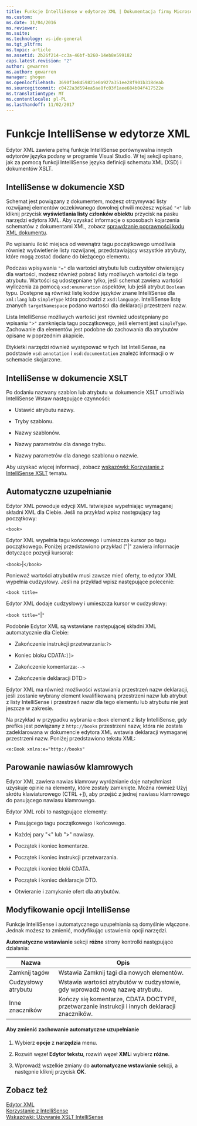 ```yaml
---
title: Funkcje IntelliSense w edytorze XML | Dokumentacja firmy Microsoft
ms.custom: 
ms.date: 11/04/2016
ms.reviewer: 
ms.suite: 
ms.technology: vs-ide-general
ms.tgt_pltfrm: 
ms.topic: article
ms.assetid: 2b26f214-cc3a-46bf-b260-14eb8e599182
caps.latest.revision: "2"
author: gewarren
ms.author: gewarren
manager: ghogen
ms.openlocfilehash: 3690f3e8459821e0a927a351ee28f901b318deab
ms.sourcegitcommit: c0422a3d594ea5ae8fc03f1aee684b04f417522e
ms.translationtype: MT
ms.contentlocale: pl-PL
ms.lasthandoff: 11/02/2017
---
```

# <a name="xml-editor-intellisense-features"></a>Funkcje IntelliSense w edytorze XML
Edytor XML zawiera pełną funkcje IntelliSense porównywalna innych edytorów języka podany w programie Visual Studio. W tej sekcji opisano, jak za pomocą funkcji IntelliSense języka definicji schematu XML (XSD) i dokumentów XSLT.  
  
## <a name="intellisense-in-an-xsd-document"></a>IntelliSense w dokumencie XSD  
 Schemat jest powiązany z dokumentem, możesz otrzymywać listy rozwijanej elementów oczekiwanego dowolnej chwili możesz wpisać `"<"` lub kliknij przycisk **wyświetlania listy członków obiektu** przycisk na pasku narzędzi edytora XML. Aby uzyskać informacje o sposobach kojarzenia schematów z dokumentami XML, zobacz [sprawdzanie poprawności kodu XML dokumentu](../xml-tools/xml-document-validation.md).  
  
 Po wpisaniu ilość miejsca od wewnątrz tagu początkowego umożliwia również wyświetlenie listy rozwijanej, przedstawiający wszystkie atrybuty, które mogą zostać dodane do bieżącego elementu.  
  
 Podczas wpisywania `"="` dla wartości atrybutu lub cudzysłów otwierający dla wartości, możesz również pobrać listy możliwych wartości dla tego atrybutu. Wartości są udostępniane tylko, jeśli schemat zawiera wartości wyliczenia za pomocą `xsd:enumeration` aspektów, lub jeśli atrybut `Boolean` typu. Dostępne są również listę kodów języków znane IntelliSense dla `xml:lang` lub `simpleType` która pochodzi z `xsd:language`. IntelliSense listę znanych `targetNamespace` podano wartości dla deklaracji przestrzeni nazw.  
  
 Lista IntelliSense możliwych wartości jest również udostępniany po wpisaniu `">"` zamknięcia tagu początkowego, jeśli element jest `simpleType`. Zachowanie dla elementów jest podobne do zachowania dla atrybutów opisane w poprzednim akapicie.  
  
 Etykietki narzędzi również występować w tych list IntelliSense, na podstawie `xsd:annotation` i `xsd:documentation` znaleźć informacji o w schemacie skojarzone.  
  
## <a name="intellisense-in-an-xslt-document"></a>IntelliSense w dokumencie XSLT  
 Po dodaniu nazwany szablon lub atrybutu w dokumencie XSLT umożliwia IntelliSense Wstaw następujące czynności:  
  
-   Ustawić atrybutu nazwy.  
  
-   Tryby szablonu.  
  
-   Nazwy szablonów.  
  
-   Nazwy parametrów dla danego trybu.  
  
-   Nazwy parametrów dla danego szablonu o nazwie.  
  
Aby uzyskać więcej informacji, zobacz [wskazówki: Korzystanie z IntelliSense XSLT](../xml-tools/walkthrough-using-xslt-intellisense.md) tematu.  
  
## <a name="auto-completion"></a>Automatyczne uzupełnianie  
 Edytor XML powoduje edycji XML łatwiejsze wypełniając wymaganej składni XML dla Ciebie. Jeśli na przykład wpisz następujący tag początkowy:  
  
 `<book>`  
  
 Edytor XML wypełnia tagu końcowego i umieszcza kursor po tagu początkowego. Poniżej przedstawiono przykład ("&#124;" zawiera informacje dotyczące pozycji kursora):  
  
 `<book>`&#124;`</book>`  
  
 Ponieważ wartości atrybutów musi zawsze mieć oferty, to edytor XML wypełnia cudzysłowy. Jeśli na przykład wpisz następujące polecenie:  
  
 `<book title=`  
  
 Edytor XML dodaje cudzysłowy i umieszcza kursor w cudzysłowy:  
  
 `<book title="`&#124;`"`  
  
 Podobnie Edytor XML są wstawiane następującej składni XML automatycznie dla Ciebie:  
  
-   Zakończenie instrukcji przetwarzania:`?>`  
  
-   Koniec bloku CDATA:`]]>`  
  
-   Zakończenie komentarza:`-->`  
  
-   Zakończenie deklaracji DTD:`>`  
  
Edytor XML ma również możliwości wstawiania przestrzeń nazw deklaracji, jeśli zostanie wybrany element kwalifikowaną przestrzeni nazw lub atrybut z listy IntelliSense i przestrzeń nazw dla tego elementu lub atrybutu nie jest jeszcze w zakresie.  
  
Na przykład w przypadku wybrania `e:Book` element z listy IntelliSense, gdy prefiks jest powiązany z `http://books` przestrzeni nazw, która nie została zadeklarowana w dokumencie edytora XML wstawia deklaracji wymaganej przestrzeni nazw. Poniżej przedstawiono tekstu XML:  
  
`<e:Book xmlns:e="http://books"`  
  
## <a name="brace-matching"></a>Parowanie nawiasów klamrowych  
 Edytor XML zawiera nawias klamrowy wyróżnianie daje natychmiast uzyskuje opinie na elementy, które zostały zamknięte. Można również Użyj skrótu klawiaturowego (CTRL +]), aby przejść z jednej nawiasu klamrowego do pasującego nawiasu klamrowego.  
  
 Edytor XML robi to następujące elementy:  
  
-   Pasującego tagu początkowego i końcowego.  
  
-   Każdej pary "\<" lub ">" nawiasy.  
  
-   Początek i koniec komentarze.  
  
-   Początek i koniec instrukcji przetwarzania.  
  
-   Początek i koniec bloki CDATA.  
  
-   Początek i koniec deklaracje DTD.  
  
-   Otwieranie i zamykanie ofert dla atrybutów.  
  
## <a name="modifying-the-intellisense-options"></a>Modyfikowanie opcji IntelliSense  
 Funkcje IntelliSense i automatycznego uzupełniania są domyślnie włączone. Jednak możesz to zmienić, modyfikując ustawienia opcji narzędzi.  
  
 **Automatyczne wstawianie** sekcji **różne** strony kontrolki następujące działania:  
  
|Nazwa|Opis|  
|----------|-----------------|  
|Zamknij tagów|Wstawia Zamknij tagi dla nowych elementów.|  
|Cudzysłowy atrybutu|Wstawia wartości atrybutów w cudzysłowie, gdy wprowadź nową nazwę atrybutu.|  
|Inne znaczników|Kończy się komentarze, CDATA DOCTYPE, przetwarzanie instrukcji i innych deklaracji znaczników.|  
  
#### <a name="to-change-the-auto-completion-behavior"></a>Aby zmienić zachowanie automatyczne uzupełnianie  
  
1.  Wybierz **opcje** z **narzędzia** menu.  
  
2.  Rozwiń węzeł **Edytor tekstu**, rozwiń węzeł **XML**i wybierz **różne**.  
  
3.  Wprowadź wszelkie zmiany do **automatyczne wstawianie** sekcji, a następnie kliknij przycisk **OK**.  
  
## <a name="see-also"></a>Zobacz też  
 [Edytor XML](../xml-tools/xml-editor.md)   
 [Korzystanie z IntelliSense](../ide/using-intellisense.md)   
 [Wskazówki: Używanie XSLT IntelliSense](../xml-tools/walkthrough-using-xslt-intellisense.md)